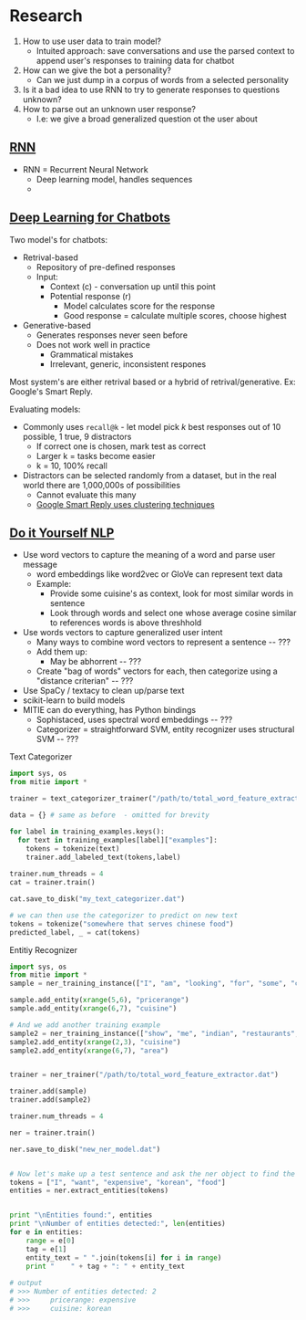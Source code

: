 
# Research
1. How to use user data to train model?
    - Intuited approach: save conversations and use the parsed context to append user's 
      responses to training data for chatbot
2. How can we give the bot a personality?
    - Can we just dump in a corpus of words from a selected personality
3. Is it a bad idea to use RNN to try to generate responses to questions unknown?
4. How to parse out an unknown user response?
    - I.e: we give a broad generalized question ot the user about

## [RNN](https://towardsdatascience.com/personality-for-your-chatbot-with-recurrent-neural-networks-2038f7f34636)
- RNN = Recurrent Neural Network
    + Deep learning model, handles sequences
    + 

## [Deep Learning for Chatbots](http://www.wildml.com/2016/07/deep-learning-for-chatbots-2-retrieval-based-model-tensorflow/et)
Two model's for chatbots:
- Retrival-based
    + Repository of pre-defined responses
    + Input:
        * Context (c) - conversation up until this point
        * Potential response (r)
            - Model calculates score for the response
            - Good response = calculate multiple scores, choose highest
- Generative-based
    + Generates responses never seen before
    + Does not work well in practice
        * Grammatical mistakes
        * Irrelevant, generic, inconsistent respones

Most system's are either retrival based or a hybrid of retrival/generative. Ex: Google's Smart
Reply.

Evaluating models:
- Commonly uses `recall@k` - let model pick *k* best responses out of 10 possible, 1 true,
  9 distractors
    + If correct one is chosen, mark test as correct
    + Larger k = tasks become easier
    + k = 10, 100% recall
- Distractors can be selected randomly from a dataset, but in the real world there are 
  1,000,000s of possibilities
    + Cannot evaluate this many
    + [Google Smart Reply uses clustering techniques](https://arxiv.org/abs/1606.04870)

## [Do it Yourself NLP](https://medium.com/rasa-blog/do-it-yourself-nlp-for-bot-developers-2e2da2817f3d)
- Use word vectors to capture the meaning of a word and parse user message
    + word embeddings like word2vec or GloVe can represent text data
    + Example:
        * Provide some cuisine's as context, look for most similar words in sentence
        * Look through words and select one whose average cosine similar to references words
          is above threshhold
- Use words vectors to capture generalized user intent
    + Many ways to combine word vectors to represent a sentence -- ???
    + Add them up:
        * May be abhorrent -- ???
    + Create "bag of words" vectors for each, then categorize using a "distance criterian" -- ???
- Use SpaCy / textacy to clean up/parse text
- scikit-learn to build models
- MITIE can do everything, has Python bindings
    + Sophistaced, uses spectral word embeddings -- ???
    + Categorizer = straightforward SVM, entity recognizer uses structural SVM -- ???

Text Categorizer
```python
import sys, os
from mitie import *

trainer = text_categorizer_trainer("/path/to/total_word_feature_extractor.dat")

data = {} # same as before  - omitted for brevity

for label in training_examples.keys():
  for text in training_examples[label]["examples"]:
    tokens = tokenize(text)
    trainer.add_labeled_text(tokens,label)
    
trainer.num_threads = 4
cat = trainer.train()

cat.save_to_disk("my_text_categorizer.dat")

# we can then use the categorizer to predict on new text
tokens = tokenize("somewhere that serves chinese food")
predicted_label, _ = cat(tokens)
```

Entitiy Recognizer
```python
import sys, os
from mitie import *
sample = ner_training_instance(["I", "am", "looking", "for", "some", "cheap", "Mexican", "food", "."])

sample.add_entity(xrange(5,6), "pricerange")
sample.add_entity(xrange(6,7), "cuisine")

# And we add another training example
sample2 = ner_training_instance(["show", "me", "indian", "restaurants", "in", "the", "centre", "."])
sample2.add_entity(xrange(2,3), "cuisine")
sample2.add_entity(xrange(6,7), "area")


trainer = ner_trainer("/path/to/total_word_feature_extractor.dat")

trainer.add(sample)
trainer.add(sample2)

trainer.num_threads = 4

ner = trainer.train()

ner.save_to_disk("new_ner_model.dat")


# Now let's make up a test sentence and ask the ner object to find the entities.
tokens = ["I", "want", "expensive", "korean", "food"]
entities = ner.extract_entities(tokens)


print "\nEntities found:", entities
print "\nNumber of entities detected:", len(entities)
for e in entities:
    range = e[0]
    tag = e[1]
    entity_text = " ".join(tokens[i] for i in range)
    print "    " + tag + ": " + entity_text
    
# output 
# >>> Number of entities detected: 2
# >>>     pricerange: expensive
# >>>     cuisine: korean
```   
 
